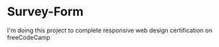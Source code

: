 # Survey-Form
I'm doing this project to complete responsive web design certification on freeCodeCamp
